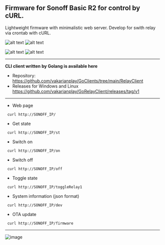 ## Firmware for Sonoff Basic R2 for control by cURL.

Lightweight firmware with minimalistic web server.
Develop for swith relay via crontab with cURL.


![alt text](https://img.shields.io/badge/Chip-ESP8266-blue?style=for-the-badge&logo=Espressif) ![alt text](https://img.shields.io/badge/Chip-ESP8265-blue?style=for-the-badge&logo=Espressif)

![alt text](https://img.shields.io/badge/Core-PlatformIO-blue?style=flat-square) ![alt text](https://img.shields.io/badge/сURL-compatible-blue?style=flat-square&logo=curl)

--------------------

**CLI client written by Golang is available here**

* Repository: https://github.com/vakarianplay/GoClients/tree/main/RelayClient
* Releases for Windows and Linux https://github.com/vakarianplay/GoRelayClient/releases/tag/v1

--------------------

* Web page

` curl http://SONOFF_IP/`

* Get state

` curl http://SONOFF_IP/st`

* Switch on

` curl http://SONOFF_IP/on`

* Switch off

` curl http://SONOFF_IP/off`

* Toggle state

` curl http://SONOFF_IP/toggleRelay1`

* System information (json format)

` curl http://SONOFF_IP/dev`

* OTA update

` curl http://SONOFF_IP/firmware`


---------------------------------------------------

![image](https://github.com/user-attachments/assets/fca3bfc0-fcf1-4779-9000-9fc1cdc5cf34)
